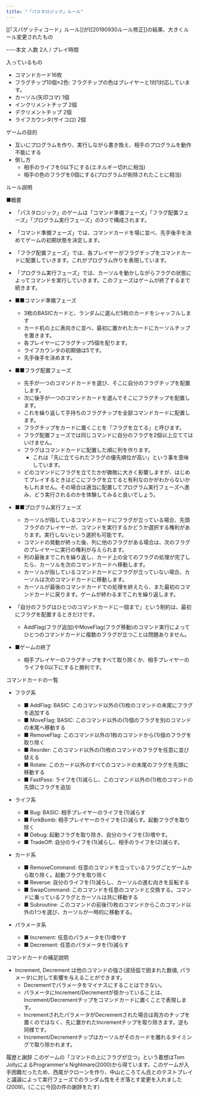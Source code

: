 ```yaml
---
title: "「パスタロジック」ルール"
---
```


[[「スパゲッティコード」ルール]]が[[20190930ルール修正]]の結果、大きくルール変更されたもの

----本文
人数 2人 / プレイ時間

入っているもの
- コマンドカード16枚
- フラグチップ10個×2色: フラグチップの色はプレイヤーと1対1対応しています。
- カーソル(矢印コマ) 1個
- インクリメントチップ 2個
- デクリメントチップ 2個
- ライフカウンタ(サイコロ) 2個

ゲームの目的
- 互いにプログラムを作り、実行しながら書き換え、相手のプログラムを動作不能にする
- 倒し方
    - 相手のライフを0以下にする(エネルギー切れに相当)
    - 相手の色のフラグを0個にする(プログラムが削除されたことに相当)

ルール説明

■概要
- 「パスタロジック」のゲームは「コマンド準備フェーズ」「フラグ配置フェーズ」「プログラム実行フェーズ」の3つで構成されます。
- 「コマンド準備フェーズ」では、コマンドカードを場に並べ、先手後手を決めてゲームの初期状態を決定します。
- 「フラグ配置フェーズ」では、各プレイヤーがフラグチップをコマンドカードに配置していきます。これがプログラム作りを表現しています。
- 「プログラム実行フェーズ」では、カーソルを動かしながらフラグの状態によってコマンドを実行していきます。このフェーズはゲームが終了するまで続きます。

- ■■コマンド準備フェーズ
    - 3枚のBASICカードと、ランダムに選んだ5枚のカードをシャッフルします
    - カード机の上に表向きに並べ、最初に置かれたカードにカーソルチップを置きます。
    - 各プレイヤーにフラグチップ5個を配ります。
    - ライフカウンタの初期値は5です。
    - 先手後手を決めます。

- ■■フラグ配置フェーズ
    - 先手が一つのコマンドカードを選び、そこに自分のフラグチップを配置します。
    - 次に後手が一つのコマンドカードを選んでそこにフラグチップを配置します。
    - これを繰り返して手持ちのフラグチップを全部コマンドカードに配置します。
    - フラグチップをカードに置くことを「フラグを立てる」と呼びます。
    - フラグ配置フェーズでは同じコマンドに自分のフラグを2個以上立ててはいけません。
    - フラグはコマンドカードに配置した順に列を作ります。
        - これは「先に立てられたフラグの優先順位が高い」という事を意味しています。
    - どのコマンドにフラグを立てたかが勝敗に大きく影響しますが、はじめてプレイするときはどこにフラグを立てると有利なのかがわからないかもしれません。その場合は適当に配置してプログラム実行フェーズへ進み、どう実行されるのかを体験してみると良いでしょう。

- ■■プログラム実行フェーズ
    - カーソルが指しているコマンドカードにフラグが立っている場合、先頭フラグのプレイヤーが、コマンドを実行するかどうか選択する権利があります。実行しないという選択も可能です。
    - コマンドの発動が終った後、列に他のフラグがある場合は、次のフラグのプレイヤーに実行の権利が与えられます。
    - 列の最後までこれを繰り返し、カード上の全てのフラグの処理が完了したら、カーソルを次のコマンドカードへ移動します。
    - カーソルが指しているコマンドカードにフラグが立っていない場合、カーソルは次のコマンドカードに移動します。
    - カーソルが最後のコマンドカードでの処理を終えたら、また最初のコマンドカードに戻ります。ゲームが終わるまでこれを繰り返します。

- 「自分のフラグはひとつのコマンドカードに一個まで」という制約は、最初にフラグを配置するときだけです。
    - AddFlag(フラグ追加)やMoveFlag(フラグ移動)のコマンド実行によってひとつのコマンドカードに複数のフラグが立つことは問題ありません。

- ■ゲームの終了
    - 相手プレイヤーのフラグチップをすべて取り除くか、相手プレイヤーのライフを0以下にすると勝利です。


コマンドカードの一覧
- フラグ系
    - ■ AddFlag: BASIC: このコマンド以外の{1}枚のコマンドの末尾にフラグを追加する
    - ■ MoveFlag: BASIC: このコマンド以外の{1}個のフラグを別のコマンドの末尾へ移動する
    - ■ RemoveFlag: このコマンド以外の1枚のコマンドから{1}個のフラグを取り除く
    - ■ Reorder: このコマンド以外の{1}枚のコマンドのフラグを任意に並び替える
    - ■ Rotate: このカード以外のすべてのコマンドの末尾のフラグを先頭に移動する
    - ■ FastPass: ライフを{1}減らし、このコマンド以外の{1}枚のコマンドの先頭にフラグを追加

- ライフ系
    - ■ Bug: BASIC: 相手プレイヤーのライフを{1}減らす
    - ■ ForkBomb: 相手プレイヤーのライフを{2}減らす。起動フラグを取り除く
    - ■ Debug: 起動フラグを取り除き、自分のライフを{3}増やす。
    - ■ TradeOff: 自分のライフを{1}減らし、相手のライフを{2}減らす。

- カード系
    - ■ RemoveCommand: 任意のコマンドを立っているフラグごとゲームから取り除く。起動フラグを取り除く
    - ■ Reverse: 自分のライフを{1}減らし、カーソルの進む向きを反転する
    - ■ SwapCommand: このコマンドを任意のコマンドと交換する。コマンドに乗っているフラグとカーソルは共に移動する
    - ■ Subroutine: このコマンドの前後{1}枚のコマンドからこのコマンド以外の1つを選び、カーソルが一時的に移動する。

- パラメータ系
    - ■ Increment: 任意のパラメータを{1}増やす
    - ■ Decrement: 任意のパラメータを{1}減らす

コマンドカードの補足説明

- Increment, Decrement は他のコマンドの強さ(波括弧で囲まれた数値, パラメータ)に対して影響を与えることができます。
    - Decrementでパラメータをマイナスにすることはできない。
    - パラメータにIncrement/Decrementが掛かっていることは、Increment/Decrementチップをコマンドカードに置くことで表現します。
    - IncrementされたパラメータがDecrementされた場合は両方のチップを置くのではなく、先に置かれたIncrementチップを取り除きます。逆も同様です。
    - Increment/Decrementチップはカーソルがそのカードを離れるタイミングで取り除かれます。


履歴と謝辞
このゲームの「コマンドの上にフラグが立つ」という着想はTom JollyによるProgrammer's Nightmare(2000)から得ています。このゲームが入手困難だったため、西尾がクローンを作り、中山ところてん氏とのテストプレイと議論によって実行フェーズでのランダム性をそぎ落とす変更を入れました(2009)。(ここに今回の件の謝辞をたす)